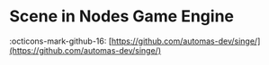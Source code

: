 # Scene in Nodes Game Engine

:octicons-mark-github-16: [https://github.com/automas-dev/singe/](https://github.com/automas-dev/singe/)

